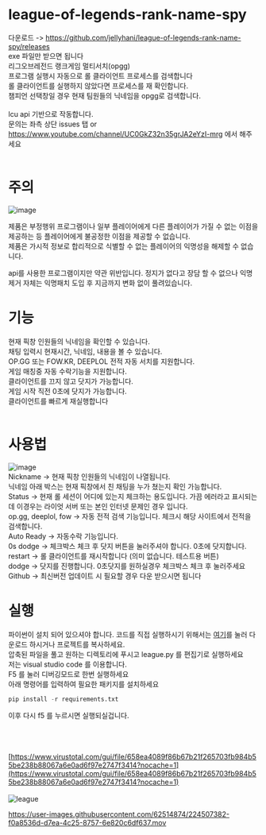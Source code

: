 # league-of-legends-rank-name-spy
다운로드 -> https://github.com/jellyhani/league-of-legends-rank-name-spy/releases <br>
exe 파일만 받으면 됩니다 <br>
리그오브레전드 랭크게임 멀티서치(opgg)<br>
프로그램 실행시 자동으로 롤 클라이언트 프로세스를 검색합니다<br>
롤 클라이언트를 실행하지 않았다면 프로세스를 재 확인합니다.<br>
챔피언 선택창일 경우 현재 팀원들의 닉네임을 opgg로 검색합니다.<br><br>
lcu api 기반으로 작동합니다.<br>
문의는 좌측 상단 issues 탭 or https://www.youtube.com/channel/UC0GkZ32n35grJA2eYzI-mrg 에서 해주세요<br>
<br>

# 주의

![image](https://github.com/jellyhani/League-of-Legends-rankgame-nickname-spy/assets/62514874/4e180f31-df03-460e-b392-fc99c11b3772)<br>

제품은 부정행위 프로그램이나 일부 플레이어에게 다른 플레이어가 가질 수 없는 이점을 제공하는 등 플레이어에게 불공정한 이점을 제공할 수 없습니다. <br>
제품은 가시적 정보로 합리적으로 식별할 수 없는 플레이어의 익명성을 해제할 수 없습니다. <br>

api를 사용한 프로그램이지만 약관 위반입니다. 정지가 없다고 장담 할 수 없으나 익명제거 자체는 익명패치 도입 후 지금까지 변화 없이 풀려있습니다.<br>


# 기능
현재 픽창 인원들의 닉네임을 확인할 수 있습니다. <br>
채팅 입력시 현재시간, 닉네임, 내용을 볼 수 있습니다. <br>
OP.GG 또는 FOW.KR, DEEPLOL 전적 자동 서치를 지원합니다. <br>
게임 매칭중 자동 수락기능을 지원합니다. <br>
클라이언트를 끄지 않고 닷지가 가능합니다. <br>
게임 시작 직전 0초에 닷지가 가능합니다. <br>
클라이언트를 빠르게 재실행합니다<br>
<br>
# 사용법

![image](https://github.com/jellyhani/League-of-Legends-rankgame-nickname-spy/assets/62514874/45b72081-361e-4bf0-9726-020d0189da38) <br>
Nickname -> 현재 픽창 인원들의 닉네임이 나열됩니다. <br>
닉네임 아래 박스는 현재 픽창에서 친 채팅을 누가 쳤는지 확인 가능합니다. <br>
Status -> 현재 롤 세션이 어디에 있는지 체크하는 용도입니다. 가끔 에러라고 표시되는데 이경우는 라이엇 서버 또는 본인 인터넷 문제인 경우 입니다. <br>
op.gg, deeplol, fow -> 자동 전적 검색 기능입니다. 체크시 해당 사이트에서 전적을 검색합니다. <br>
Auto Ready -> 자동수락 기능입니다. <br>
0s dodge -> 체크박스 체크 후 닷지 버튼을 눌러주셔야 합니다. 0초에 닷지합니다. <br>
restart -> 롤 클라이언트를 재시작합니다 (의미 없습니다. 테스트용 버튼) <br>
dodge -> 닷지를 진행합니다. 0초닷지를 원하실경우 체크박스 체크 후 눌러주세요 <br>
Github -> 최신버전 업데이트 시 필요할 경우 다운 받으시면 됩니다 <br>

# 실행
파이썬이 설치 되어 있으셔야 합니다.
코드를 직접 실행하시기 위해서는 [여기](https://github.com/jellyhani/League-of-Legends-rankgame-nickname-spy/archive/refs/heads/main.zip)를 눌러 다운로드 하시거나 프로젝트를 복사하세요.<br>
압축된 파일을 풀고 원하는 디렉토리에 푸시고 league.py 를 편집기로 실행하세요<br>
저는 visual studio code 를 이용합니다.<br>
F5 를 눌러 디버깅모드로 한번 실행하세요<br>
아래 명령어를 입력하여 필요한 패키지를 설치하세요<br>
```python
pip install -r requirements.txt
```
이후 다시 f5 를 누르시면 실행되실겁니다.<br><br>

<br><br>
[https://www.virustotal.com/gui/file/658ea4089f86b67b21f265703fb984b55be238b88067a6e0ad6f97e2747f3414?nocache=1](https://www.virustotal.com/gui/file/658ea4089f86b67b21f265703fb984b55be238b88067a6e0ad6f97e2747f3414?nocache=1)<br><br>
![league](https://user-images.githubusercontent.com/62514874/224506726-24066b6d-ea3c-4bc2-9c33-df4e8f32130e.PNG)<br>


https://user-images.githubusercontent.com/62514874/224507382-f0a8536d-d7ea-4c25-8757-6e820c6df637.mov



